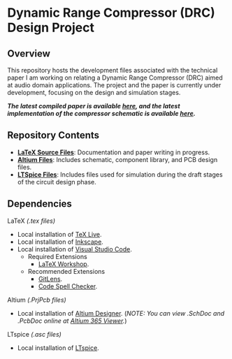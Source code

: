 # Dynamic Range Compressor (DRC) Design Project

## Overview

This repository hosts the development files associated with the technical paper I am working on relating a Dynamic Range Compressor (DRC) aimed at audio domain applications. The project and the paper is currently under development, focusing on the design and simulation stages.

_**The latest compiled paper is available [here](./LaTeX/main.pdf), and the latest implementation of the compressor schematic is available [here](./Altium/DRC.pdf).**_

## Repository Contents

* [**LaTeX Source Files**](./LaTeX): Documentation and paper writing in progress.
* [**Altium Files**](./Altium): Includes schematic, component library, and PCB design files.
* [**LTSpice Files**](./LTspice): Includes files used for simulation during the draft stages of the circuit design phase.

## Dependencies

LaTeX _(.tex files)_
* Local installation of [TeX Live](https://www.tug.org/texlive/).
* Local installation of [Inkscape](https://inkscape.org/).
* Local installation of [Visual Studio Code](https://code.visualstudio.com/).
  * Required Extensions
    * [LaTeX Workshop](https://marketplace.visualstudio.com/items?itemName=James-Yu.latex-workshop).
  * Recommended Extensions
    * [GitLens](https://marketplace.visualstudio.com/items?itemName=eamodio.gitlens).
    * [Code Spell Checker](https://marketplace.visualstudio.com/items?itemName=streetsidesoftware.code-spell-checker).
  
Altium _(.PrjPcb files)_
* Local installation of [Altium Designer](https://www.altium.com). (_NOTE: You can view .SchDoc and .PcbDoc online at [Altium 365 Viewer](https://www.altium.com/viewer/)._)
  
LTspice _(.asc files)_
* Local installation of [LTspice](https://www.analog.com/en/resources/design-tools-and-calculators/ltspice-simulator.html).
